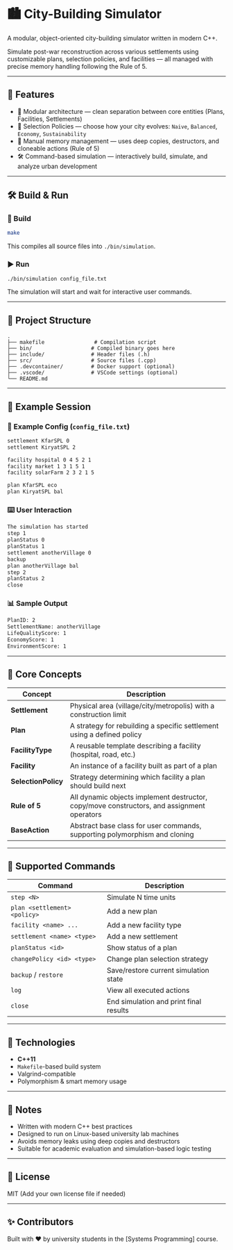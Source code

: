 # 🏙️ City-Building Simulator

A modular, object-oriented city-building simulator written in modern C++.

Simulate post-war reconstruction across various settlements using customizable plans, selection policies, and facilities — all managed with precise memory handling following the Rule of 5.

---

## 🚀 Features

- 🧱 Modular architecture — clean separation between core entities (Plans, Facilities, Settlements)
- 🧠 Selection Policies — choose how your city evolves: `Naive`, `Balanced`, `Economy`, `Sustainability`
- 🧩 Manual memory management — uses deep copies, destructors, and cloneable actions (Rule of 5)
- 🛠️ Command-based simulation — interactively build, simulate, and analyze urban development

---

## 🛠️ Build & Run

### 🔧 Build

```bash
make
```

This compiles all source files into `./bin/simulation`.

### ▶️ Run

```bash
./bin/simulation config_file.txt
```

The simulation will start and wait for interactive user commands.

---

## 📁 Project Structure

```
.
├── makefile                # Compilation script
├── bin/                   # Compiled binary goes here
├── include/               # Header files (.h)
├── src/                   # Source files (.cpp)
├── .devcontainer/         # Docker support (optional)
├── .vscode/               # VSCode settings (optional)
└── README.md
```

---

## 🧪 Example Session

### 📄 Example Config (`config_file.txt`)
```txt
settlement KfarSPL 0
settlement KiryatSPL 2

facility hospital 0 4 5 2 1
facility market 1 3 1 5 1
facility solarFarm 2 3 2 1 5

plan KfarSPL eco
plan KiryatSPL bal
```

### ⌨️ User Interaction

```txt
The simulation has started
step 1
planStatus 0
planStatus 1
settlement anotherVillage 0
backup
plan anotherVillage bal
step 2
planStatus 2
close
```

### 📊 Sample Output

```txt
PlanID: 2
SettlementName: anotherVillage
LifeQualityScore: 1
EconomyScore: 1
EnvironmentScore: 1
```

---

## 🧠 Core Concepts

| Concept        | Description |
|----------------|-------------|
| **Settlement** | Physical area (village/city/metropolis) with a construction limit |
| **Plan**       | A strategy for rebuilding a specific settlement using a defined policy |
| **FacilityType** | A reusable template describing a facility (hospital, road, etc.) |
| **Facility**   | An instance of a facility built as part of a plan |
| **SelectionPolicy** | Strategy determining which facility a plan should build next |
| **Rule of 5**  | All dynamic objects implement destructor, copy/move constructors, and assignment operators |
| **BaseAction** | Abstract base class for user commands, supporting polymorphism and cloning |

---

## 🔄 Supported Commands

| Command                        | Description |
|-------------------------------|-------------|
| `step <N>`                    | Simulate N time units |
| `plan <settlement> <policy>` | Add a new plan |
| `facility <name> ...`        | Add a new facility type |
| `settlement <name> <type>`  | Add a new settlement |
| `planStatus <id>`           | Show status of a plan |
| `changePolicy <id> <type>` | Change plan selection strategy |
| `backup` / `restore`        | Save/restore current simulation state |
| `log`                       | View all executed actions |
| `close`                     | End simulation and print final results |

---

## 🧰 Technologies

- **C++11**
- `Makefile`-based build system
- Valgrind-compatible
- Polymorphism & smart memory usage

---

## 🧼 Notes

- Written with modern C++ best practices
- Designed to run on Linux-based university lab machines
- Avoids memory leaks using deep copies and destructors
- Suitable for academic evaluation and simulation-based logic testing

---

## 📘 License

MIT (Add your own license file if needed)

---

## ✨ Contributors

Built with ❤️ by university students in the [Systems Programming] course.
